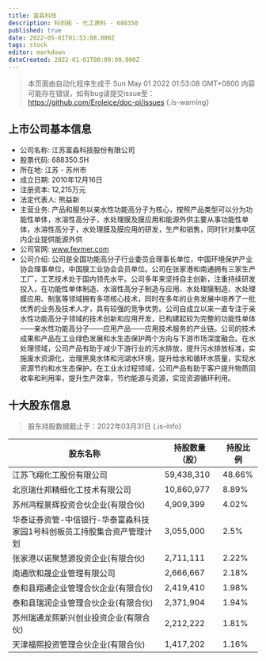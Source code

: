```yaml
---
title: 富淼科技
description: 科创板 - 化工原料 - 688350
published: true
date: 2022-05-01T01:53:08.000Z
tags: stock
editor: markdown
dateCreated: 2022-01-01T00:00:00.000Z
---
```


> 本页面由自动化程序生成于 Sun May 01 2022 01:53:08 GMT+0800
> 内容可能存在错误，如有bug请提交issue至：https://github.com/Eroleice/doc-pi/issues
{.is-warning}

## 上市公司基本信息
- 公司名称: 江苏富淼科技股份有限公司
- 股票代码: 688350.SH
- 所在地: 江苏 - 苏州市
- 成立日期: 2010年12月16日
- 注册资本: 12,215万元
- 法定代表人: 熊益新
- 主营业务: 产品和服务以亲水性功能高分子为核心，按照产品类型可以分为功能性单体，水溶性高分子，水处理膜及膜应用和能源外供主要从事功能性单体，水溶性高分子，水处理膜及膜应用的研发，生产和销售，同时针对集中区内企业提供能源外供
- 公司官网: www.feymer.com
- 公司介绍: 公司是全国功能高分子行业委员会理事长单位，中国环境保护产业协会理事单位，中国膜工业协会会员单位。公司在张家港和南通拥有三家生产工厂，工艺技术处于国内领先水平。公司多年来坚持自主创新，注重持续研发投入，在功能性单体制造、水溶性高分子制造与应用、水处理膜制造、水处理膜应用、制氢等领域拥有多项核心技术，同时在多年的业务发展中培养了一批优秀的业务及技术人才，具有较强的竞争优势。公司自成立以来一直专注于亲水性功能高分子领域的技术创新和应用开发，已构建起较为完整的功能性单体——亲水性功能高分子——应用产品——应用技术服务的产业链。公司的技术成果和产品在工业绿色发展和水生态保护两个方向与下游市场深度融合。在水处理领域，公司产品有助于减少下游行业的污水排放，提升污水排放标准，实施废水资源化，治理黑臭水体和河湖水环境，提升给水和循环水质量，实现水资源节约和水生态保护。在工业水过程领域，公司产品有助于客户提升物质回收率和利用率，提升生产效率，节约能源与资源，实现资源循环利用。


## 十大股东信息
> 股东持股数据截止于：2022年03月31日
{.is-info}

| 股东名称 | 持股数量（股） | 持股比例 |
| --- | --- | --- |
| 江苏飞翔化工股份有限公司 | 59,438,310 | 48.66% |
| 北京瑞仕邦精细化工技术有限公司 | 10,860,977 | 8.89% |
| 苏州鸿程景辉投资合伙企业(有限合伙) | 4,909,399 | 4.02% |
| 华泰证券资管-中信银行-华泰富淼科技家园1号科创板员工持股集合资产管理计划 | 3,055,000 | 2.5% |
| 张家港以诺聚慧源投资企业(有限合伙) | 2,711,111 | 2.22% |
| 南通欣和晟企业管理有限公司 | 2,666,667 | 2.18% |
| 泰和县翔通企业管理合伙企业(有限合伙) | 2,419,410 | 1.98% |
| 泰和县瑞润企业管理合伙企业(有限合伙) | 2,371,904 | 1.94% |
| 苏州瑞通龙熙新兴创业投资企业(有限合伙) | 2,212,222 | 1.81% |
| 天津福熙投资管理合伙企业(有限合伙) | 1,417,202 | 1.16% |




